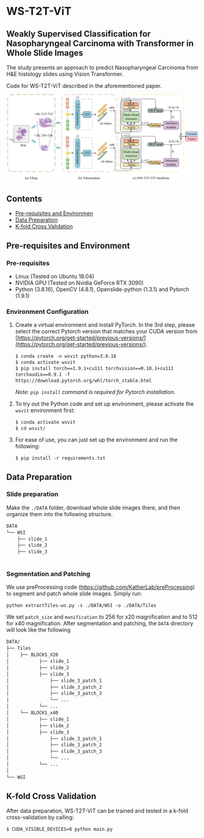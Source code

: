 # WS-T2T-ViT
## Weakly Supervised Classification for Nasopharyngeal Carcinoma with Transformer in Whole Slide Images
The study presents an approach to predict Nasopharyngeal Carcinoma from H&E histology slides using Vision Transformer.

Code for WS-T2T-ViT described in the aforementioned paper.

!["WS-T2T-ViT"](./assets/WS-T2T-ViT.png)
## Contents
- [Pre-requisites and Environmen](#Pre-requisites-and-Environmen)
- [Data Preparation](#Data-Preparation)
- [K-fold Cross Validation](#K-fold-Cross-Validation)
## Pre-requisites and Environment
### Pre-requisites
* Linux (Tested on Ubuntu 18.04)
* NVIDIA GPU (Tested on Nvidia GeForce RTX 3090) 
* Python (3.8.16), OpenCV (4.8.1), Openslide-python (1.3.1) and Pytorch (1.9.1)

### Environment Configuration
1. Create a virtual environment and install PyTorch. In the 3rd step, please select the correct Pytorch version that matches your CUDA version from [https://pytorch.org/get-started/previous-versions/](https://pytorch.org/get-started/previous-versions/).
   ```
   $ conda create -n wsvit python=3.8.16
   $ conda activate wsvit
   $ pip install torch==1.9.1+cu111 torchvision==0.10.1+cu111 torchaudio==0.9.1 -f https://download.pytorch.org/whl/torch_stable.html
   ```
      *Note:  `pip install` command is required for Pytorch installation.*


2. To try out the Python code and set up environment, please activate the `wsvit` environment first:

    ``` shell
    $ conda activate wsvit
    $ cd wsvit/
    ```
3. For ease of use, you can just set up the environment and run the following:
   ``` shell
   $ pip install -r requirements.txt
   ```

## Data Preparation
### Slide preparation
Make the `./DATA` folder, download whole slide images there, and then organize them into the following structure.  
```bash
DATA
└── WSI
    ├── slide_1
    ├── slide_2
    ├── slide_3
  
```
### Segmentation and Patching
We use preProcessing code (https://github.com/KatherLab/preProcessing) to segment and patch whole slide images. Simply run:
```
python extractTiles-ws.py -s ./DATA/WSI -o ./DATA/Tiles
```
We set `patch_size` and `manification` to 256 for x20  magnification and to 512 for x40  magnification. After segmentation and patching, the `DATA` directory will look like the following
```bash
DATA/
├── Tiles
│    ├── BLOCKS_X20
│           ├── slide_1
│           ├── slide_2
│           ├── slide_3
│               ├── slide_3_patch_1
│               ├── slide_3_patch_2
│               ├── slide_3_patch_3
│               └── ...
│           └── ...
│    └── BLOCKS_x40
│           ├── slide_1
│           ├── slide_2
│           ├── slide_3
│               ├── slide_3_patch_1
│               ├── slide_3_patch_2
│               ├── slide_3_patch_3
│               └── ...
│           └── ...
│   
└── WSI

```
## K-fold Cross Validation
After data preparation, WS-T2T-ViT can be trained and tested in a k-fold cross-validation by calling:
``` shell
$ CUDA_VISIBLE_DEVICES=0 python main.py
```
